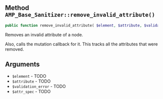 ## Method `AMP_Base_Sanitizer::remove_invalid_attribute()`

```php
public function remove_invalid_attribute( $element, $attribute, $validation_error = array(), $attr_spec = array() );
```

Removes an invalid attribute of a node.

Also, calls the mutation callback for it. This tracks all the attributes that were removed.


## Arguments

* `$element` - TODO
* `$attribute` - TODO
* `$validation_error` - TODO
* `$attr_spec` - TODO
